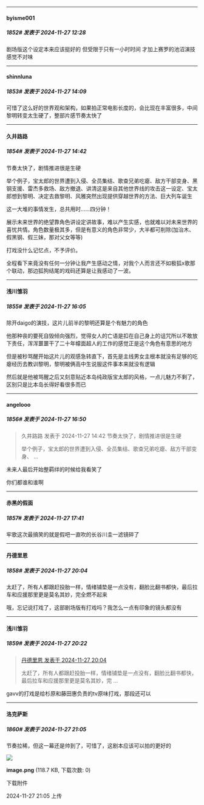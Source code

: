 ﻿
*****

####  byisme001  
##### 1852#       发表于 2024-11-27 12:28

剧场版这个设定本来应该挺好的 但受限于只有一小时时间 才加上赛罗的池沼演技 感觉不对味


*****

####  shinnluna  
##### 1853#       发表于 2024-11-27 14:09

可惜了这么好的世界观和架构，如果拍正常电影长度的，会比现在丰富很多，中间黎明转变太生硬了，整部片感节奏太快了


*****

####  久井路路  
##### 1854#       发表于 2024-11-27 14:42

节奏太快了，剧情推进很是生硬

举个例子，宝太郎的世界遭到入侵、全员集结、歌查兄弟吃瘪、敌方干部变身、黑钢支援、雷杰多救场、敌方撤退、讲清这是来自其他世界线的攻击这一设定、宝太郎想到黎明、决定去救黎明、风雅突然出现提供穿越世界的方法、巨大列车诞生

这一大堆的事情发生，总共用时……四分钟！

展示未来世界的绝望靠角色讲设定讲故事，难以产生实感，也就难以对未来世界的喜忧共情。角色数量极其多，但是有意义的角色非常少，大半都可削除(加治木、假黑钢、假三妹，那对父女等等)

打戏没什么记忆点，不予评价。

全程看下来竟没有任何一分钟让我产生感动之情，对我个人而言还不如极狐x歌那个联动，那边狐狗结尾的戏码还算是让我感动了一波。


*****

####  浅川雏羽  
##### 1855#       发表于 2024-11-27 16:05

除开daigo的演技，这片儿前半的黎明还算是个有魅力的角色

他那种丧的要死自毁倾向强烈，觉得女人的亡语是扣在自己身上的诅咒所以不敢放下责任，浑浑噩噩干了二十年幪面超人的工作的感觉正是这个角色有意思的地方

但是被秒骂醒开始这片儿的观感急转直下，首先是主线男女主根本就没有足够的吃瘪经历去教训黎明，黎明被俩高中生说服这件事本来就没有逻辑

然后就是他被骂醒之后又刻意贴近本岛纯政版宝太郎的风格，一点儿魅力不剩了，区别只是比本岛长得好看很多而已


*****

####  angelooo  
##### 1856#       发表于 2024-11-27 16:50

<blockquote>久井路路 发表于 2024-11-27 14:42
节奏太快了，剧情推进很是生硬

举个例子，宝太郎的世界遭到入侵、全员集结、歌查兄弟吃瘪、敌方干部变身、 ...</blockquote>
未来人最后开始整羁绊的时候给我看笑了

你们都谁和谁啊


*****

####  赤黑的假面  
##### 1857#       发表于 2024-11-27 17:41

牢歌这次最搞笑的就是假吧一直吹的长谷川圭一滤镜碎了


*****

####  丹德里恩  
##### 1858#       发表于 2024-11-27 20:04

太赶了，所有人都跟赶投胎一样，情绪铺垫是一点没有，翻脸比翻书都快，最后拉车和应援那里更是莫名其妙，完全燃不起来

哦，忘记说打戏了，这部剧场版有打戏吗？我怎么一点有印象的镜头都没有


*****

####  浅川雏羽  
##### 1859#       发表于 2024-11-27 20:22

<blockquote><a href="httphttps://bbs.saraba1st.com/2b/forum.php?mod=redirect&amp;goto=findpost&amp;pid=66788334&amp;ptid=2135441" target="_blank">丹德里恩 发表于 2024-11-27 20:04</a>

太赶了，所有人都跟赶投胎一样，情绪铺垫是一点没有，翻脸比翻书都快，最后拉车和应援那里更是莫名其妙，完 ...</blockquote>
gavv的打戏是给杉原和藤田惠负责的tv原味打戏，那段还可以


*****

####  洛克萨斯  
##### 1860#       发表于 2024-11-27 21:05

节奏拉稀，但这一幕还是帅到了，可惜了，这剧本应该可以拍的更好的

<img src="https://img.saraba1st.com/forum/202411/27/210543s5w6upb1k2kupq6p.png" referrerpolicy="no-referrer">

<strong>image.png</strong> (118.7 KB, 下载次数: 0)

下载附件

2024-11-27 21:05 上传

